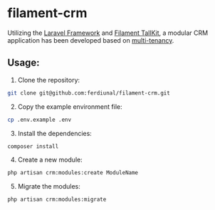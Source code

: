 # filament-crm 

Utilizing the [Laravel Framework](https://github.com/laravel/laravel) and [Filament TallKit](https://github.com/filamentphp/filament), a modular CRM application has been developed based on [multi-tenancy](https://github.com/archtechx/tenancy).

## Usage:

1. Clone the repository:

```bash
git clone git@github.com:ferdiunal/filament-crm.git
```

2. Copy the example environment file:

```bash
cp .env.example .env
```

3. Install the dependencies:

```bash
composer install
```

4. Create a new module:

```bash
php artisan crm:modules:create ModuleName
```

5. Migrate the modules:

```bash
php artisan crm:modules:migrate
``` 
